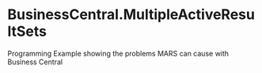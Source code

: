 # BusinessCentral.MultipleActiveResultSets
Programming Example showing the problems MARS can cause with Business Central
